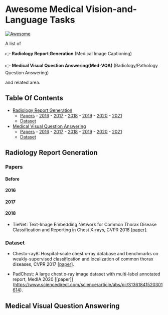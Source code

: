 # Awesome Medical Vision-and-Language Tasks

[![Awesome](https://awesome.re/badge.svg)](https://awesome.re)

A list of 

:point_right: **Radiology Report Generation** (Medical Image Captioning)

:point_right: **Medical Visual Question Answering(Med-VQA)** (Radiology/Pathology Question Answering)

and related area. 

## Table Of Contents
- [Radiology Report Generation](#report)
  - [Papers](#papers) - [2016](#2016) - [2017](#2017) - [2018](#2018) - [2019](#2019) - [2020](#2020) - [2021](#2021)
  - [Dataset](#dataset)
- [Medical Visual Question Answering](#medical)
  - [Papers](#papers) - [2016](#2016) - [2017](#2017) - [2018](#2018) - [2019](#2019) - [2020](#2020) - [2021](#2021)
  - [Dataset](#dataset)

## Radiology Report Generation
### Papers
#### Before 

#### 2016

#### 2017

#### 2018
* TieNet: Text-Image Embedding Network for Common Thorax Disease Classification and Reporting in Chest X-rays, CVPR 2018 [[paper]](https://openaccess.thecvf.com/content_cvpr_2018/html/Wang_TieNet_Text-Image_Embedding_CVPR_2018_paper.html).


### Dataset
* Chestx-ray8: Hospital-scale chest x-ray database and benchmarks on weakly-supervised classification and localization of common thorax diseases, CVPR 2017 [[paper]](http://openaccess.thecvf.com/content_cvpr_2017/papers/Wang_ChestX-ray8_Hospital-Scale_Chest_CVPR_2017_paper.pdf).

* PadChest: A large chest x-ray image dataset with multi-label annotated report, MedIA 2020 [[paper]] (https://www.sciencedirect.com/science/article/abs/pii/S1361841520301614).


## Medical Visual Question Answering


